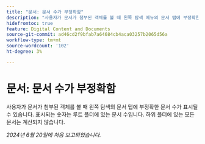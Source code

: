 ```yaml
---
title: "문서: 문서 수가 부정확함"
description: "사용자가 문서가 첨부된 객체를 볼 때 왼쪽 탐색 메뉴의 문서 탭에 부정확한 문서 수가 표시될 수 있습니다. 표시되는 숫자는 루트 폴더에 있는 문서 수입니다. 하위 폴더에 있는 모든 문서는 계산되지 않습니다."
hidefromtoc: true
feature: Digital Content and Documents
source-git-commit: ad46cd2f9bfab7a64684cb4aca03257b2065d56a
workflow-type: tm+mt
source-wordcount: '102'
ht-degree: 3%

---
```



# 문서: 문서 수가 부정확함

사용자가 문서가 첨부된 객체를 볼 때 왼쪽 탐색의 문서 탭에 부정확한 문서 수가 표시될 수 있습니다. 표시되는 숫자는 루트 폴더에 있는 문서 수입니다. 하위 폴더에 있는 모든 문서는 계산되지 않습니다.

_2024년 6월 20일에 처음 보고되었습니다._
